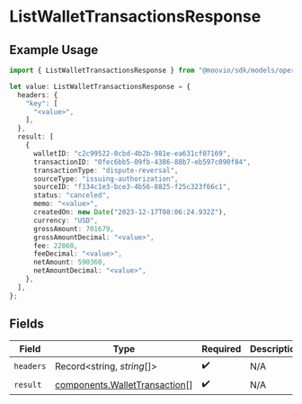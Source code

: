 # ListWalletTransactionsResponse

## Example Usage

```typescript
import { ListWalletTransactionsResponse } from "@moovio/sdk/models/operations";

let value: ListWalletTransactionsResponse = {
  headers: {
    "key": [
      "<value>",
    ],
  },
  result: [
    {
      walletID: "c2c99522-0cbd-4b2b-981e-ea631cf07169",
      transactionID: "0fec6bb5-09fb-4386-88b7-eb597c090f84",
      transactionType: "dispute-reversal",
      sourceType: "issuing-authorization",
      sourceID: "f134c1e3-bce3-4b56-8825-f25c323f66c1",
      status: "canceled",
      memo: "<value>",
      createdOn: new Date("2023-12-17T08:06:24.932Z"),
      currency: "USD",
      grossAmount: 701679,
      grossAmountDecimal: "<value>",
      fee: 22860,
      feeDecimal: "<value>",
      netAmount: 590360,
      netAmountDecimal: "<value>",
    },
  ],
};
```

## Fields

| Field                                                                          | Type                                                                           | Required                                                                       | Description                                                                    |
| ------------------------------------------------------------------------------ | ------------------------------------------------------------------------------ | ------------------------------------------------------------------------------ | ------------------------------------------------------------------------------ |
| `headers`                                                                      | Record<string, *string*[]>                                                     | :heavy_check_mark:                                                             | N/A                                                                            |
| `result`                                                                       | [components.WalletTransaction](../../models/components/wallettransaction.md)[] | :heavy_check_mark:                                                             | N/A                                                                            |